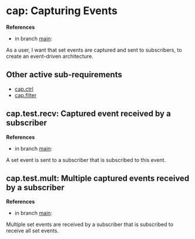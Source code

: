 # cap: Capturing Events

**References**

- in branch [main](https://github.com/mhatzl/evident/tree/main): 

As a user, I want that set events are captured and sent to subscribers, to create an event-driven architecture.

## Other active sub-requirements

- [<req>cap.ctrl](5.a-REQact-cap.ctrl)
- [<req>cap.filter](5.a-REQact-cap.filter)

## cap.test.recv: Captured event received by a subscriber

**References**

- in branch [main](https://github.com/mhatzl/evident/tree/main): 

A set event is sent to a subscriber that is subscribed to this event.

## cap.test.mult: Multiple captured events received by a subscriber

**References**

- in branch [main](https://github.com/mhatzl/evident/tree/main): 

Multiple set events are received by a subscriber that is subscribed to receive all set events.

